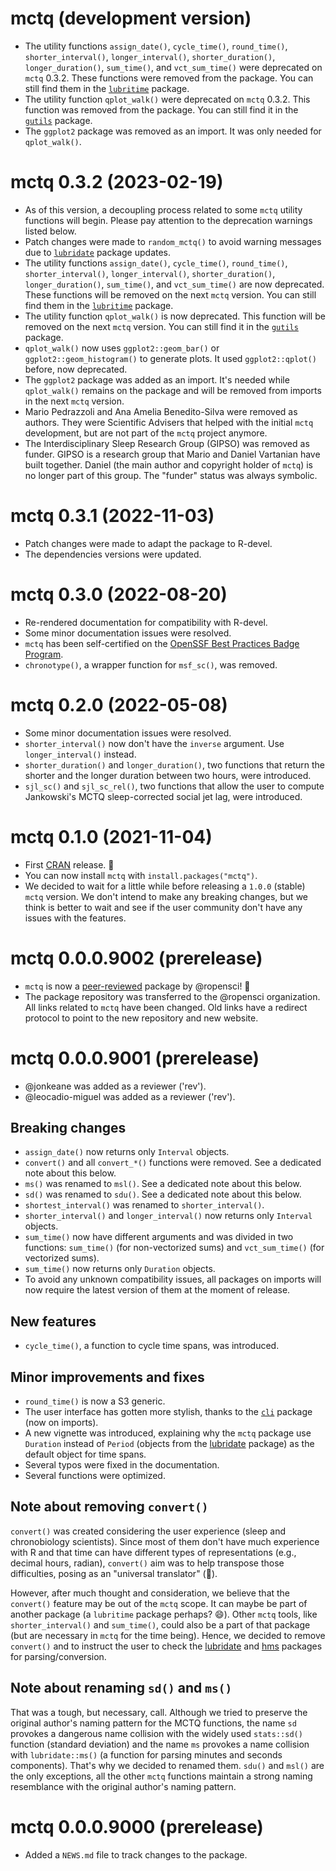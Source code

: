 <!--- https://r-pkgs.org/release.html -->
<!--- https://devguide.ropensci.org/releasing.html -->
<!--- https://style.tidyverse.org/news.html -->
<!--- https://semver.org/ -->

# mctq (development version)

* The utility functions `assign_date()`, `cycle_time()`, `round_time()`,
  `shorter_interval()`, `longer_interval()`, `shorter_duration()`, 
  `longer_duration()`, `sum_time()`, and `vct_sum_time()` were deprecated on 
  `mctq` 0.3.2. These functions were removed from the package. You can still 
  find them in the [`lubritime`](https://github.com/giperbio/lubritime) package.
* The utility function `qplot_walk()` were deprecated on `mctq` 0.3.2. This
  function was removed from the package. You can still find it in the
  [`gutils`](https://github.com/giperbio/gutils) package.
* The `ggplot2` package was removed as an import. It was only needed for
  `qplot_walk()`.

# mctq 0.3.2 (2023-02-19)

* As of this version, a decoupling process related to some `mctq` utility
  functions will begin. Please pay attention to the deprecation warnings listed
  below.
* Patch changes were made to `random_mctq()` to avoid warning messages due
  to [`lubridate`](https://github.com/tidyverse/lubridate) package updates.
* The utility functions `assign_date()`, `cycle_time()`, `round_time()`,
  `shorter_interval()`, `longer_interval()`, `shorter_duration()`, 
  `longer_duration()`, `sum_time()`, and `vct_sum_time()` are now deprecated. 
  These functions will be removed on the next `mctq` version. You can still find
  them in the [`lubritime`](https://github.com/giperbio/lubritime) package.
* The utility function `qplot_walk()` is now deprecated. This function will be
  removed on the next `mctq` version. You can still find it in the
  [`gutils`](https://github.com/giperbio/gutils) package.
* `qplot_walk()` now uses `ggplot2::geom_bar()` or `ggplot2::geom_histogram()`
  to generate plots. It used `ggplot2::qplot()` before, now deprecated.
* The `ggplot2` package was added as an import. It's needed while `qplot_walk()`
  remains on the package and will be removed from imports in the next `mctq`
  version.
* Mario Pedrazzoli and Ana Amelia Benedito-Silva were removed as authors. They
  were Scientific Advisers that helped with the initial `mctq` development, but
  are not part of the `mctq` project anymore.
* The Interdisciplinary Sleep Research Group (GIPSO) was removed as funder.
  GIPSO is a research group that Mario and Daniel Vartanian have built together.
  Daniel (the main author and copyright holder of `mctq`) is no longer part of 
  this group. The "funder" status was always symbolic.

# mctq 0.3.1 (2022-11-03)

* Patch changes were made to adapt the package to R-devel.
* The dependencies versions were updated.

# mctq 0.3.0 (2022-08-20)

* Re-rendered documentation for compatibility with R-devel.
* Some minor documentation issues were resolved.
* `mctq` has been self-certified on the [OpenSSF Best Practices Badge
  Program](https://bestpractices.coreinfrastructure.org/en).
* `chronotype()`, a wrapper function for `msf_sc()`, was removed.

# mctq 0.2.0 (2022-05-08)

* Some minor documentation issues were resolved.
* `shorter_interval()` now don't have the `inverse` argument. Use 
  `longer_interval()` instead.
* `shorter_duration()` and `longer_duration()`, two functions that return the 
  shorter and the longer duration between two hours, were introduced.
* `sjl_sc()` and `sjl_sc_rel()`, two functions that allow the user to compute 
  Jankowski's MCTQ sleep-corrected social jet lag, were introduced.

# mctq 0.1.0 (2021-11-04)

* First [CRAN](https://cran.r-project.org/package=mctq) release. 🎉
* You can now install `mctq` with `install.packages("mctq")`.
* We decided to wait for a little while before releasing a `1.0.0` (stable) 
  `mctq` version. We don't intend to make any breaking changes, but we think is
  better to wait and see if the user community don't have any issues with the
  features.

# mctq 0.0.0.9002 (prerelease)

* `mctq` is now a 
  [peer-reviewed](https://github.com/ropensci/software-review/issues/434) 
  package by @ropensci! 🎉
* The package repository was transferred to the @ropensci organization. All
  links related to `mctq` have been changed. Old links have a redirect protocol
  to point to the new repository and new website.

# mctq 0.0.0.9001 (prerelease)

* @jonkeane was added as a reviewer ('rev').
* @leocadio-miguel was added as a reviewer ('rev').

## Breaking changes

* `assign_date()` now returns only `Interval` objects.
* `convert()` and all `convert_*()` functions were removed. See a dedicated note
  about this below.
* `ms()` was renamed to `msl()`. See a dedicated note about this below.
* `sd()` was renamed to `sdu()`. See a dedicated note about this below.
* `shortest_interval()` was renamed to `shorter_interval()`.
* `shorter_interval()` and `longer_interval()` now returns only `Interval`
  objects.
* `sum_time()` now have different arguments and was divided in two functions:
  `sum_time()` (for non-vectorized sums) and `vct_sum_time()` (for vectorized
  sums).
* `sum_time()` now returns only `Duration` objects.
* To avoid any unknown compatibility issues, all packages on imports will now
  require the latest version of them at the moment of release.

## New features

* `cycle_time()`, a function to cycle time spans, was introduced.

## Minor improvements and fixes

* `round_time()` is now a S3 generic.
* The user interface has gotten more stylish, thanks to the
  [`cli`](https://cli.r-lib.org) package (now on imports).
* A new vignette was introduced, explaining why the `mctq` package use
  `Duration` instead of `Period` (objects from the
  [lubridate](https://lubridate.tidyverse.org/) package) as the default object
  for time spans.
* Several typos were fixed in the documentation.
* Several functions were optimized.

## Note about removing `convert()`

`convert()` was created considering the user experience (sleep and chronobiology
scientists). Since most of them don't have much experience with R and that time
can have different types of representations (e.g., decimal hours, radian),
`convert()` aim was to help transpose those difficulties, posing as an
"universal translator" (🖖).

However, after much thought and consideration, we believe that the `convert()`
feature may be out of the `mctq` scope. It can maybe be part of another package
(a `lubritime` package perhaps? 😄). Other `mctq` tools, like
`shorter_interval()` and `sum_time()`, could also be a part of that package (but
are necessary in `mctq` for the time being). Hence, we decided to remove
`convert()` and to instruct the user to check the
[lubridate](https://lubridate.tidyverse.org/) and
[hms](https://hms.tidyverse.org/) packages for parsing/conversion.

## Note about renaming `sd()` and `ms()`

That was a tough, but necessary, call. Although we tried to preserve the
original author's naming pattern for the MCTQ functions, the name `sd` provokes
a dangerous name collision with the widely used `stats::sd()` function (standard
deviation) and the name `ms` provokes a name collision with `lubridate::ms()`
(a function for parsing minutes and seconds components). That's why we
decided to renamed them. `sdu()` and `msl()` are the only exceptions, all the
other `mctq` functions maintain a strong naming resemblance with the original
author's naming pattern.

# mctq 0.0.0.9000 (prerelease)

* Added a `NEWS.md` file to track changes to the package.
